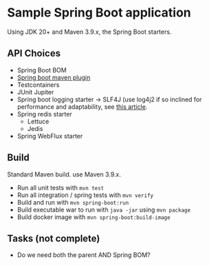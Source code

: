 # Sample Spring Boot application

Using JDK 20+ and Maven 3.9.x, the Spring Boot starters.

## API Choices

* Spring Boot BOM
* [Spring boot maven plugin](https://docs.spring.io/spring-boot/docs/current/maven-plugin/reference/htmlsingle/)
* Testcontainers
* JUnit Jupiter
* Spring boot logging starter -> SLF4J (use log4j2 if so inclined for performance and adaptability, see [this article](https://github.com/NutterzUK/spring-boot-logging-examples/blob/main/log4j2-example-all-default/pom.xml#L25-L38).
* Spring redis starter
  * Lettuce
  * Jedis
* Spring WebFlux starter
 
## Build

Standard Maven build. use Maven 3.9.x.

* Run all unit tests with `mvn test`
* Run all integration / spring tests with `mvn verify`
* Build and run with `mvn spring-boot:run`
* Build executable war to run with `java -jar` using `mvn package`
* Build docker image with `mvn spring-boot:build-image`

## Tasks (not complete)

* Do we need both the parent AND Spring BOM?
 
